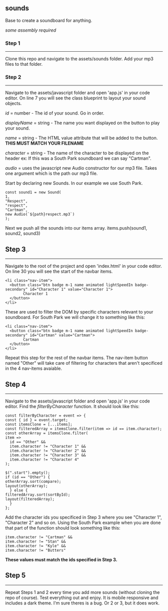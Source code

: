 ## sounds

Base to create a soundboard for anything.

_some assembly required_

### Step 1

---

Clone this repo and navigate to the assets/sounds folder.
Add your mp3 files to that folder.

### Step 2

---

Navigate to the assets/javascript folder and open 'app.js' in your code editor.
On line 7 you will see the class blueprint to layout your sound objects.

_id_ = number - The id of your sound. Go in order.

_displayName_ = string - The name you want displayed on the button to play your sound.

_name_ = string - The HTML value attribute that will be added to the button. **THIS MUST MATCH YOUR FILENAME**

_character_ = string - The name of the character to be displayed on the header ex: If this was a South Park soundboard we can say "Cartman".

_audio_ = uses the javascript new Audio constructor for our mp3 file. Takes one argument which is the path our mp3 file.

Start by declaring new Sounds. In our example we use South Park.

    const sound1 = new Sound(
    1,
    "Respect",
    "respect",
    "Cartman",
    new Audio(`${path}respect.mp3`)
    );

Next we push all the sounds into our items array.
items.push(sound1, sound2, sound3)

## Step 3

---

Navigate to the root of the project and open 'index.html' in your code editor.
On line 30 you will see the start of the navbar items.

    <li class="nav-item">
      <button class="btn badge m-1 name animated lightSpeedIn badge-secondary" id="Character 1" value="Character 1">
            Character 1
      </button>
    </li>

These are used to filter the DOM by specific characters relevant to your soundboard. For South Park we will change it to something like this:

    <li class="nav-item">
      <button class="btn badge m-1 name animated lightSpeedIn badge-secondary" id="Cartman" value="Cartman">
            Cartman
      </button>
    </li>

Repeat this step for the rest of the navbar items. The nav-item button named "Other" will take care of filtering for characters that aren't specificed in the 4 nav-items avaiable.

## Step 4

---

Navigate to the assets/javascript folder and open 'app.js' in your code editor.
Find the _filterByCharacter_ function. It should look like this:

    const filterByCharacter = event => {
    const { id } = event.target;
    const itemsClone = [...items];
    const filteredArray = itemsClone.filter(item => id == item.character);
    const otherArray = itemsClone.filter(
    item =>
      id == "Other" &&
      item.character != "Character 1" &&
      item.character != "Character 2" &&
      item.character != "Character 3" &&
      item.character != "Character 4"
    );

    $(".start").empty();
    if (id == "Other") {
    otherArray.sort(compare);
    layout(otherArray);
      } else {
    filteredArray.sort(sortById);
    layout(filteredArray);
      }
    };

Add the character ids you specificed in Step 3 where you see "Character 1", "Character 2" and so on.
Using the South Park example when you are done that part of the function should look something like this:

    item.character != "Cartman" &&
    item.character != "Stan" &&
    item.character != "Kyle" &&
    item.character != "Butters"

**These values must match the ids specified in Step 3.**

## Step 5

---

Repeat Steps 1 and 2 every time you add more sounds (without cloning the repo of course). Test everything out and enjoy. It is mobile responsive and includes a dark theme. I'm sure theres is a bug. Or 2 or 3, but it does work.
